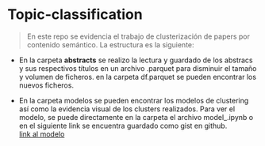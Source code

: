 # Topic-classification

> En este repo se evidencia el trabajo de clusterización de papers por contenido semántico. La estructura es la siguiente:

* En la carpeta __abstracts__ se realizo la lectura y guardado de los abstracs y sus respectivos títulos en un archivo .parquet para disminuir el tamaño y volumen de ficheros. en la carpeta df.parquet se pueden encontrar los nuevos ficheros.

* En la carpeta modelos se pueden encontrar los modelos de clustering así como la evidencia visual de los clusters realizados. Para ver el modelo, se puede directamente en la carpeta el archivo model_.ipynb o en el siguiente link se encuentra guardado como gist en github.   
[link al modelo](https://gist.github.com/Guticar94/2eb26037ec9f73cf89c1b47fe4cca66a) 
